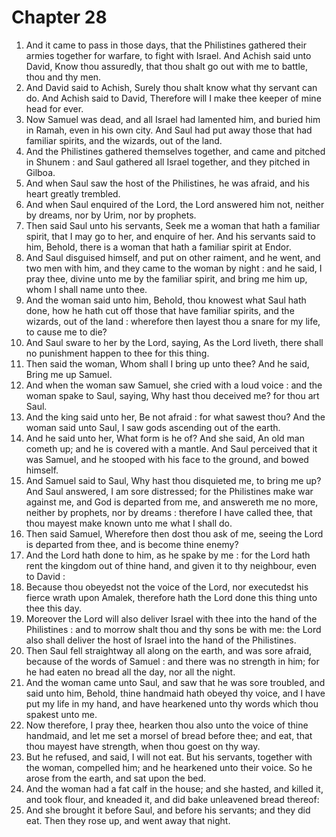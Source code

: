 # Chapter 28

1. And it came to pass in those days, that the Philistines gathered their armies together for warfare, to fight with Israel. And Achish said unto David, Know thou assuredly, that thou shalt go out with me to battle, thou and thy men.
2. And David said to Achish, Surely thou shalt know what thy servant can do. And Achish said to David, Therefore will I make thee keeper of mine head for ever.
3. Now Samuel was dead, and all Israel had lamented him, and buried him in Ramah, even in his own city. And Saul had put away those that had familiar spirits, and the wizards, out of the land.
4. And the Philistines gathered themselves together, and came and pitched in Shunem : and Saul gathered all Israel together, and they pitched in Gilboa.
5. And when Saul saw the host of the Philistines, he was afraid, and his heart greatly trembled.
6. And when Saul enquired of the Lord, the Lord answered him not, neither by dreams, nor by Urim, nor by prophets.
7. Then said Saul unto his servants, Seek me a woman that hath a familiar spirit, that I may go to her, and enquire of her. And his servants said to him, Behold, there is a woman that hath a familiar spirit at Endor.
8. And Saul disguised himself, and put on other raiment, and he went, and two men with him, and they came to the woman by night : and he said, I pray thee, divine unto me by the familiar spirit, and bring me him up, whom I shall name unto thee.
9. And the woman said unto him, Behold, thou knowest what Saul hath done, how he hath cut off those that have familiar spirits, and the wizards, out of the land : wherefore then layest thou a snare for my life, to cause me to die?
10. And Saul sware to her by the Lord, saying, As the Lord liveth, there shall no punishment happen to thee for this thing.
11. Then said the woman, Whom shall I bring up unto thee? And he said, Bring me up Samuel.
12. And when the woman saw Samuel, she cried with a loud voice : and the woman spake to Saul, saying, Why hast thou deceived me? for thou art Saul.
13. And the king said unto her, Be not afraid : for what sawest thou? And the woman said unto Saul, I saw gods ascending out of the earth.
14. And he said unto her, What form is he of? And she said, An old man cometh up; and he is covered with a mantle. And Saul perceived that it was Samuel, and he stooped with his face to the ground, and bowed himself.
15. And Samuel said to Saul, Why hast thou disquieted me, to bring me up? And Saul answered, I am sore distressed; for the Philistines make war against me, and God is departed from me, and answereth me no more, neither by prophets, nor by dreams : therefore I have called thee, that thou mayest make known unto me what I shall do.
16. Then said Samuel, Wherefore then dost thou ask of me, seeing the Lord is departed from thee, and is become thine enemy?
17. And the Lord hath done to him, as he spake by me : for the Lord hath rent the kingdom out of thine hand, and given it to thy neighbour, even to David :
18. Because thou obeyedst not the voice of the Lord, nor executedst his fierce wrath upon Amalek, therefore hath the Lord done this thing unto thee this day.
19. Moreover the Lord will also deliver Israel with thee into the hand of the Philistines : and to morrow shalt thou and thy sons be with me: the Lord also shall deliver the host of Israel into the hand of the Philistines.
20. Then Saul fell straightway all along on the earth, and was sore afraid, because of the words of Samuel : and there was no strength in him; for he had eaten no bread all the day, nor all the night.
21. And the woman came unto Saul, and saw that he was sore troubled, and said unto him, Behold, thine handmaid hath obeyed thy voice, and I have put my life in my hand, and have hearkened unto thy words which thou spakest unto me.
22. Now therefore, I pray thee, hearken thou also unto the voice of thine handmaid, and let me set a morsel of bread before thee; and eat, that thou mayest have strength, when thou goest on thy way.
23. But he refused, and said, I will not eat. But his servants, together with the woman, compelled him; and he hearkened unto their voice. So he arose from the earth, and sat upon the bed.
24. And the woman had a fat calf in the house; and she hasted, and killed it, and took flour, and kneaded it, and did bake unleavened bread thereof:
25. And she brought it before Saul, and before his servants; and they did eat. Then they rose up, and went away that night.

